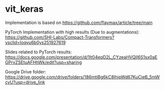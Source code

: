# vit_keras

Implementation is based on https://github.com/flaymax/article/tree/main


PyTorch Implementation with high results (Due to augmentations): https://github.com/SHI-Labs/Compact-Transformers?ysclid=loqyu6b0ys251927619

Slides related to PyTorch results: https://docs.google.com/presentation/d/1It04eqD2L_CYzeaHVQlI6S1sx0aEGPrvZSEtuAFHhWk/edit?usp=sharing

Google Drive folder: https://drive.google.com/drive/folders/186mtiBg6kC8lhipWd67KuCieB_5mWcyU?usp=drive_link
